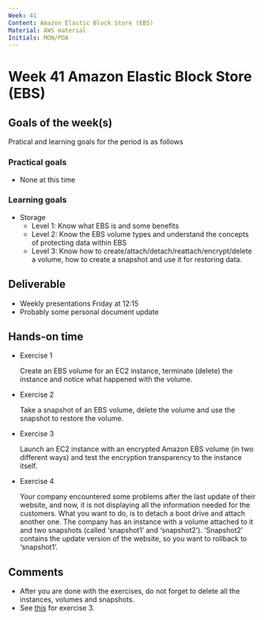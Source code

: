 ```yaml
---
Week: 41
Content: Amazon Elastic Block Store (EBS)
Material: AWS material
Initials: MON/PDA
---
```


# Week 41 Amazon Elastic Block Store (EBS)

## Goals of the week(s)
Pratical and learning goals for the period is as follows

### Practical goals
* None at this time

### Learning goals
* Storage
  * Level 1: Know what EBS is and some benefits
  * Level 2: Know the EBS volume types and understand the concepts of protecting data within EBS
  * Level 3: Know how to create/attach/detach/reattach/encrypt/delete a volume, how to create a snapshot and use it for restoring data.

## Deliverable
* Weekly presentations Friday at 12:15
* Probably some personal document update

## Hands-on time

* Exercise 1

  Create an EBS volume for an EC2 instance, terminate (delete) the instance and notice what happened with the volume.

* Exercise 2

  Take a snapshot of an EBS volume, delete the volume and use the snapshot to restore the volume.

* Exercise 3

  Launch an EC2 instance with an encrypted Amazon EBS volume (in two different ways) and test the encryption transparency to the instance itself.

* Exercise 4

  Your company encountered some problems after the last update of their website, and now, it is not displaying all the information needed for the customers. What you want to do, is to detach a boot drive and attach another one. The company has an instance with a volume attached to it and two snapshots (called ‘snapshot1’ and ‘snapshot2’). ‘Snapshot2’ contains the update version of the website, so you want to rollback to ‘snapshot1’.

## Comments
* After you are done with the exercises, do not forget to delete all the instances, volumes and snapshots.
* See [this](https://www.youtube.com/watch?v=HPXnXkBzIHw) for exercise 3.
